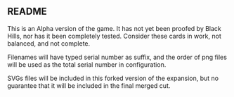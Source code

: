 README
---

This is an Alpha version of the game. It has not yet been proofed by Black Hills, nor has it been completely tested. Consider these cards in work, not balanced, and not complete.

Filenames will have typed serial number as suffix, and the order of png files will be used as the total serial number in configuration.

SVGs files will be included in this forked version of the expansion, but no guarantee that it will be included in the final merged cut.